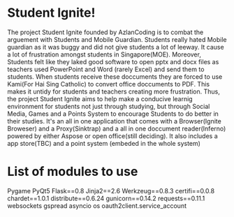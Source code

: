 # Student Ignite!
The project Student Ignite founded by AzlanCoding is to combat the arguement with Students and Mobile Guardian. Students really hated Mobile guardian as it was buggy and did not give students a lot of leeway. It cause a lot of frustration amongst students in Singapore(MOE). Moreover, Students felt like they laked good software to open pptx and docx files as teachers used PowerPoint and Word (rarely Excel) and send them to students. When students receive these doccuments they are forced to use Kami(For Hai Sing Catholic) to convert office doccuments to PDF. This makes it untidy for students and teachers creating more frustration. Thus, the project Student Ignite aims to help make a conducive learnig environment for students not just through studying, but through Social Media, Games and a Points System to encourage Students to do better in their studies. It's an all in one application that comes with a Browser(Ignite Broweser) and a Proxy(Sinktrap) and a all in one doccument reader(Inferno) powered by either Aspose or open office(still deciding). It also includes a app store(TBC) and a point system (embeded in the whole system)
# List of modules to use
Pygame
PyQt5
Flask==0.8
Jinja2==2.6
Werkzeug==0.8.3
certifi==0.0.8
chardet==1.0.1
distribute==0.6.24
gunicorn==0.14.2
requests==0.11.1
websockets
gspread
asyncio
os
oauth2client.service_account
